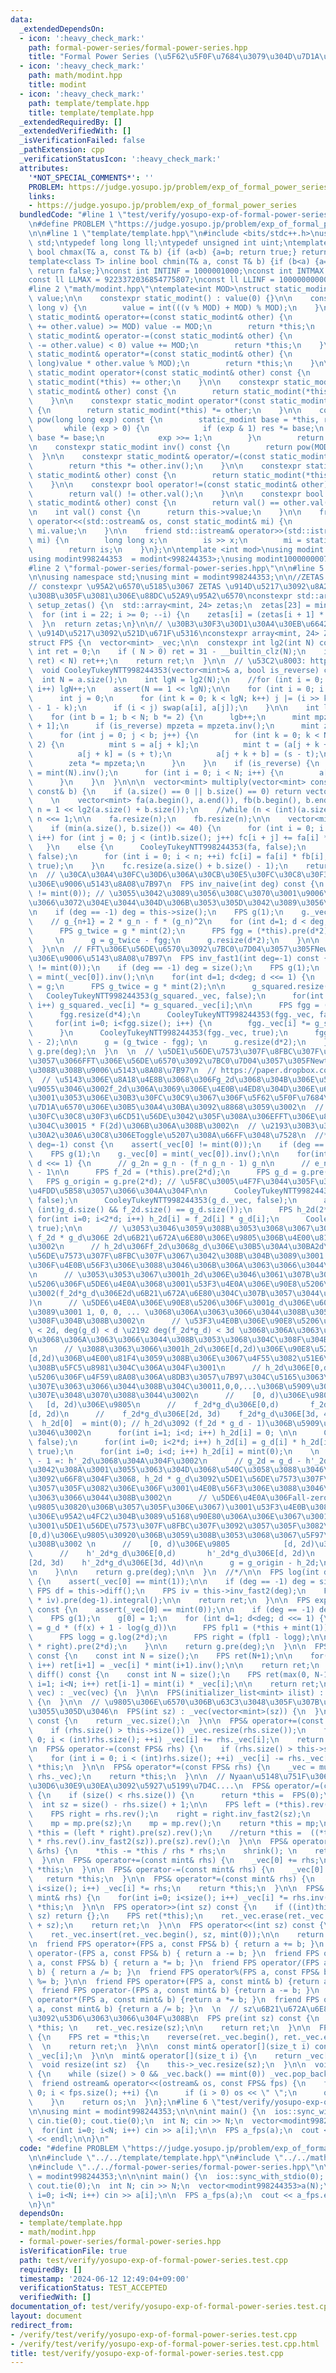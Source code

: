 ```yaml
---
data:
  _extendedDependsOn:
  - icon: ':heavy_check_mark:'
    path: formal-power-series/formal-power-series.hpp
    title: "Formal Power Series (\u5F62\u5F0F\u7684\u3079\u304D\u7D1A\u6570)"
  - icon: ':heavy_check_mark:'
    path: math/modint.hpp
    title: modint
  - icon: ':heavy_check_mark:'
    path: template/template.hpp
    title: template/template.hpp
  _extendedRequiredBy: []
  _extendedVerifiedWith: []
  _isVerificationFailed: false
  _pathExtension: cpp
  _verificationStatusIcon: ':heavy_check_mark:'
  attributes:
    '*NOT_SPECIAL_COMMENTS*': ''
    PROBLEM: https://judge.yosupo.jp/problem/exp_of_formal_power_series
    links:
    - https://judge.yosupo.jp/problem/exp_of_formal_power_series
  bundledCode: "#line 1 \"test/verify/yosupo-exp-of-formal-power-series.test.cpp\"\
    \n#define PROBLEM \"https://judge.yosupo.jp/problem/exp_of_formal_power_series\"\
    \n\n#line 1 \"template/template.hpp\"\n#include <bits/stdc++.h>\nusing namespace\
    \ std;\ntypedef long long ll;\ntypedef unsigned int uint;\ntemplate<class T> inline\
    \ bool chmax(T& a, const T& b) {if (a<b) {a=b; return true;} return false;}\n\
    template<class T> inline bool chmin(T& a, const T& b) {if (b<a) {a=b; return true;}\
    \ return false;}\nconst int INTINF = 1000001000;\nconst int INTMAX = 2147483647;\n\
    const ll LLMAX = 9223372036854775807;\nconst ll LLINF = 1000000000000000000;\n\
    #line 2 \"math/modint.hpp\"\ntemplate<int MOD>\nstruct static_modint {\n    int\
    \ value;\n\n    constexpr static_modint() : value(0) {}\n\n    constexpr static_modint(long\
    \ long v) {\n        value = int(((v % MOD) + MOD) % MOD);\n    }\n\n    constexpr\
    \ static_modint& operator+=(const static_modint& other) {\n        if ((value\
    \ += other.value) >= MOD) value -= MOD;\n        return *this;\n    }\n\n    constexpr\
    \ static_modint& operator-=(const static_modint& other) {\n        if ((value\
    \ -= other.value) < 0) value += MOD;\n        return *this;\n    }\n\n    constexpr\
    \ static_modint& operator*=(const static_modint& other) {\n        value = int((long\
    \ long)value * other.value % MOD);\n        return *this;\n    }\n\n    constexpr\
    \ static_modint operator+(const static_modint& other) const {\n        return\
    \ static_modint(*this) += other;\n    }\n\n    constexpr static_modint operator-(const\
    \ static_modint& other) const {\n        return static_modint(*this) -= other;\n\
    \    }\n\n    constexpr static_modint operator*(const static_modint& other) const\
    \ {\n        return static_modint(*this) *= other;\n    }\n\n    constexpr static_modint\
    \ pow(long long exp) const {\n        static_modint base = *this, res = 1;\n \
    \       while (exp > 0) {\n            if (exp & 1) res *= base;\n           \
    \ base *= base;\n            exp >>= 1;\n        }\n        return res;\n    }\n\
    \n    constexpr static_modint inv() const {\n        return pow(MOD - 2);\n  \
    \  }\n\n    constexpr static_modint& operator/=(const static_modint& other) {\n\
    \        return *this *= other.inv();\n    }\n\n    constexpr static_modint operator/(const\
    \ static_modint& other) const {\n        return static_modint(*this) /= other;\n\
    \    }\n\n    constexpr bool operator!=(const static_modint& other) const {\n\
    \        return val() != other.val();\n    }\n\n    constexpr bool operator==(const\
    \ static_modint& other) const {\n        return val() == other.val();\n    }\n\
    \n    int val() const {\n      return this->value;\n    }\n\n    friend std::ostream&\
    \ operator<<(std::ostream& os, const static_modint& mi) {\n        return os <<\
    \ mi.value;\n    }\n\n    friend std::istream& operator>>(std::istream& is, static_modint&\
    \ mi) {\n        long long x;\n        is >> x;\n        mi = static_modint(x);\n\
    \        return is;\n    }\n};\n\ntemplate <int mod>\nusing modint = static_modint<mod>;\n\
    using modint998244353  = modint<998244353>;\nusing modint1000000007 = modint<1000000007>;\n\
    #line 2 \"formal-power-series/formal-power-series.hpp\"\n\n#line 5 \"formal-power-series/formal-power-series.hpp\"\
    \n\nusing namespace std;\nusing mint = modint998244353;\n\n//ZETAS = {1,998244352,911660635,372528824,929031873,452798380,922799308,781712469,476477967,166035806,258648936,584193783,63912897,350007156,666702199,968855178,629671588,24514907,996173970,363395222,565042129,733596141,267099868,15311432};\n\
    // constexpr \u95A2\u6570\u5185\u3067 ZETAS \u914D\u5217\u3092\u8A2D\u5B9A\u3059\
    \u308B\u305F\u3081\u306E\u88DC\u52A9\u95A2\u6570\nconstexpr std::array<mint, 24>\
    \ setup_zetas() {\n  std::array<mint, 24> zetas;\n  zetas[23] = mint(3).pow(119);\n\
    \  for (int i = 22; i >= 0; --i) {\n    zetas[i] = (zetas[i + 1] * zetas[i + 1]);\n\
    \  }\n  return zetas;\n}\n\n// \u30B3\u30F3\u30D1\u30A4\u30EB\u6642\u306B ZETAS\
    \ \u914D\u5217\u3092\u521D\u671F\u5316\nconstexpr array<mint, 24> ZETAS = setup_zetas();\n\
    struct FPS {\n  vector<mint> _vec;\n\n  constexpr int lg2(int N) const {\n   \
    \ int ret = 0;\n    if ( N > 0) ret = 31 - __builtin_clz(N);\n    if ((1LL <<\
    \ ret) < N) ret++;\n    return ret;\n  }\n\n  // \u53C2\u8003: https://www.creativ.xyz/fast-fourier-transform/\n\
    \  void CooleyTukeyNTT998244353(vector<mint>& a, bool is_reverse) const {\n  \
    \  int N = a.size();\n    int lgN = lg2(N);\n    //for (int i = 0; 1 << i < N;\
    \ i++) lgN++;\n    assert(N == 1 << lgN);\n\n    for (int i = 0; i < N; i++) {\n\
    \      int j = 0;\n      for (int k = 0; k < lgN; k++) j |= (i >> k & 1) << (lgN\
    \ - 1 - k);\n      if (i < j) swap(a[i], a[j]);\n    }\n\n    int lgb = -1;\n\
    \    for (int b = 1; b < N; b *= 2) {\n      lgb++;\n      mint mpzeta = ZETAS[lgb\
    \ + 1];\n      if (is_reverse) mpzeta = mpzeta.inv();\n      mint zeta = 1;\n\n\
    \      for (int j = 0; j < b; j++) {\n        for (int k = 0; k < N; k += b *\
    \ 2) {\n          mint s = a[j + k];\n          mint t = (a[j + k + b] * zeta);\n\
    \          a[j + k] = (s + t);\n          a[j + k + b] = (s - t);\n        }\n\
    \        zeta *= mpzeta;\n      }\n    }\n    if (is_reverse) {\n      mint size_inv\
    \ = mint(N).inv();\n      for (int i = 0; i < N; i++) {\n        a[i] *= size_inv;\n\
    \      }\n    }\n  }\n\n\n  vector<mint> multiply(vector<mint> const& a, vector<mint>\
    \ const& b) {\n    if (a.size() == 0 || b.size() == 0) return vector<mint>();\n\
    \    \n    vector<mint> fa(a.begin(), a.end()), fb(b.begin(), b.end());\n    int\
    \ n = 1 << lg2(a.size() + b.size());\n    //while (n < (int)(a.size() + b.size()))\
    \ n <<= 1;\n\n    fa.resize(n);\n    fb.resize(n);\n\n    vector<mint>fc(n);\n\
    \    if (min(a.size(), b.size()) <= 40) {\n      for (int i = 0; i < (int)a.size();\
    \ i++) for (int j = 0; j < (int)b.size(); j++) fc[i + j] += fa[i] * fb[j];\n \
    \   }\n    else {\n      CooleyTukeyNTT998244353(fa, false);\n      CooleyTukeyNTT998244353(fb,\
    \ false);\n      for (int i = 0; i < n; ++i) fc[i] = fa[i] * fb[i];\n      CooleyTukeyNTT998244353(fc,\
    \ true);\n    }\n    fc.resize(a.size() + b.size() - 1);\n    return fc;\n  }\n\
    \n  // \u30CA\u30A4\u30FC\u30D6\u306A\u30CB\u30E5\u30FC\u30C8\u30F3\u6CD5\u3067\
    \u306E\u9006\u5143\u8A08\u7B97\n  FPS inv_naive(int deg) const {\n    assert(_vec[0]\
    \ != mint(0)); // \u3055\u3042\u3089\u3056\u308C\u3070\u3001\u9006\u5143\u306E\
    \u3066\u3072\u304E\u3044\u304D\u306B\u3053\u305D\u3042\u3089\u3056\u308C\u3002\
    \n    if (deg == -1) deg = this->size();\n    FPS g(1);\n    g._vec[0] = mint(_vec[0]).inv();\n\
    \    // g_{n+1} = 2 * g_n - f * (g_n)^2\n    for (int d=1; d < deg; d <<= 1) {\n\
    \      FPS g_twice = g * mint(2);\n      FPS fgg = (*this).pre(d*2) * g * g;\n\
    \     \n      g = g_twice - fgg;\n      g.resize(d*2);\n    }\n\n    return g.pre(deg);\n\
    \  }\n\n  // FFT\u306E\u56DE\u6570\u3092\u7BC0\u7D04\u3057\u305FNewton\u6CD5\u3067\
    \u306E\u9006\u5143\u8A08\u7B97\n  FPS inv_fast1(int deg=-1) const {\n    assert(_vec[0]\
    \ != mint(0));\n    if (deg == -1) deg = size();\n    FPS g(1);\n    g._vec[0]\
    \ = mint(_vec[0]).inv();\n\n    for(int d=1; d<deg; d <<= 1) {\n      FPS g_squared\
    \ = g;\n      FPS g_twice = g * mint(2);\n\n      g_squared.resize(d*4);\n   \
    \   CooleyTukeyNTT998244353(g_squared._vec, false);\n      for(int i=0; i<g_squared.size();\
    \ i++) g_squared._vec[i] *= g_squared._vec[i];\n\n      FPS fgg = (*this).pre(d*2);\n\
    \      fgg.resize(d*4);\n      CooleyTukeyNTT998244353(fgg._vec, false);\n\n \
    \     for(int i=0; i<fgg.size(); i++) {\n        fgg._vec[i] *= g_squared._vec[i];\n\
    \      }\n      CooleyTukeyNTT998244353(fgg._vec, true);\n      fgg.resize(d*4\
    \ - 2);\n\n      g = (g_twice - fgg); \n      g.resize(d*2);\n    }\n\n    return\
    \ g.pre(deg);\n  }\n  \n  // \u5DE1\u56DE\u7573\u307F\u8FBC\u307F\u3092\u5229\u7528\
    \u3057\u3066FFT\u306E\u56DE\u6570\u3092\u7BC0\u7D04\u3057\u305FNewton\u6CD5\u306B\
    \u3088\u308B\u9006\u5143\u8A08\u7B97\n  // https://paper.dropbox.com/doc/fps--CQCZhUV1oN9UT3BCLrowhxgzAg-EoHXQDZxfduAB8wD1PMBW\n\
    \  // \u5143\u306E\u8A18\u4E8B\u3068\u306Fg_2d\u3068\u304B\u306E\u547D\u540D\u304C\
    \u9055\u3046\u3002f_2d\u306A\u3069\u306E\u4E0B\u4ED8\u304D\u306E\u6570\u5B57\u306F\
    \u3001\u3053\u306E\u30B3\u30FC\u30C9\u3067\u306F\u5F62\u5F0F\u7684\u3079\u304D\
    \u7D1A\u6570\u306E\u30B5\u30A4\u30BA\u3092\u8868\u3059\u3002\n  // \u30CB\u30E5\
    \u30FC\u30C8\u30F3\u6CD51\u56DE\u3042\u305F\u308A\u306EFFT\u306E\u8A08\u7B97\u91CF\
    \u304C\u30015 * F(2d)\u306B\u306A\u308B\u3002\n  // \u2193\u30B3\u30E1\u30F3\u30C8\
    \u30A2\u30A6\u30C8\u306EToggle\u5207\u308A\u66FF\u3048\u7528\n  //*\n  FPS inv_fast2(int\
    \ deg=-1) const {\n    assert(_vec[0] != mint(0));\n    if (deg == -1) deg = size();\n\
    \    FPS g(1);\n    g._vec[0] = mint(_vec[0]).inv();\n\n    for(int d=1; d<deg;\
    \ d <<= 1) {\n      // g_2n = g_n - (f_n g_n - 1) g_n\n      // e_n := f_n g_n\
    \ - 1\n\n      FPS f_2d = (*this).pre(2*d);\n      FPS g_d = g.pre(2*d);\n   \
    \   FPS g_origin = g.pre(2*d); // \u5F8C\u3005\u4F7F\u3044\u305F\u3044\u306E\u3067\
    \u4FDD\u5B58\u3057\u3066\u304A\u304F\n\n      CooleyTukeyNTT998244353(f_2d._vec,\
    \ false);\n      CooleyTukeyNTT998244353(g_d._vec, false);\n      assert(2*d ==\
    \ (int)g_d.size() && f_2d.size() == g_d.size());\n      FPS h_2d(2*d);\n     \
    \ for(int i=0; i<2*d; i++) h_2d[i] = f_2d[i] * g_d[i];\n      CooleyTukeyNTT998244353(h_2d._vec,\
    \ true);\n\n      // \u3053\u3046\u3059\u308B\u3053\u3068\u3067\u3001h_2d\u306F\
    \ f_2d * g_d\u306E 2d\u6B21\u672A\u6E80\u306E\u9805\u306B\u4E00\u81F4\u3059\u308B\
    \u3002\n      // h_2d\u306Ff_2d\u3068g_d\u306E\u30B5\u30A4\u30BA2d\u306E\u5DE1\
    \u56DE\u7573\u307F\u8FBC\u307F\u3067\u3042\u308B\u304B\u3089\u3001 h_2d\u306E\u9805\
    \u306F\u4E0B\u56F3\u306E\u3088\u3046\u306B\u306A\u3063\u3066\u3044\u308B\u3002\
    \n      // \u3053\u3053\u3067\u3001h_2d\u306E\u3046\u3061\u307B\u3057\u3044\u90E8\
    \u5206\u306F\u5DE6\u4E0A\u3068\u3001\u53F3\u4E0A\u306E\u90E8\u5206\u306E\u307F\
    \u3002(f_2d*g_d\u306E2d\u6B21\u672A\u6E80\u304C\u307B\u3057\u3044\u306E\u3067\
    )\n      // \u5DE6\u4E0A\u306E\u90E8\u5206\u306F\u3001g_d\u306E\u6027\u8CEA\u304B\
    \u3089\u3001 1, 0, 0, ... \u3068\u306A\u3063\u3066\u3044\u308B\u3053\u3068\u304C\
    \u308F\u304B\u308B\u3002\n      // \u53F3\u4E0B\u306E\u90E8\u5206\u306F deg(f_2d)\
    \ < 2d, deg(g_d) < d \u2192 deg(f_2d*g_d) < 3d \u3068\u306A\u3063\u3066\u3001\
    0\u3068\u306A\u3063\u3066\u3044\u308B\u3053\u3068\u304C\u308F\u304B\u308B\u3002\
    \n      // \u3088\u3063\u3066\u3001h_2d\u306E[d,2d)\u306E\u90E8\u5206\u306Ff_2d*g_d\u306E\
    [d,2d)\u306B\u4E00\u81F4\u3059\u308B\u306E\u3067\u4F55\u3082\u51E6\u7406\u3059\
    \u308B\u5FC5\u8981\u304C\u306A\u304F\u3001\n      // h_2d\u306E[0,d)\u306E\u90E8\
    \u5206\u306F\u4F59\u8A08\u306A\u8DB3\u3057\u7B97\u304C\u5165\u3063\u3066\u3057\
    \u307E\u3063\u3066\u3044\u308B\u304C\u30011,0,0,...\u306B\u5909\u3048\u3066\u3057\
    \u307E\u3048\u3070\u3088\u3044\u3002\n      //    [0, d)\u306E\u9805         \
    \   [d, 2d)\u306E\u9805\n      //    f_2d*g_d\u306E[0,d)       f_2d*g_d\u306E\
    [d, 2d)\n      //    f_2d*g_d\u306E[2d, 3d)    f_2d*g_d\u306E[3d, 4d)\n\n    \
    \  h_2d[0]  = mint(0); // h_2d\u3092 (f_2d * g_d - 1)\u306B\u5909\u3048\u3061\u3083\
    \u3046\u3002\n      for(int i=1; i<d; i++) h_2d[i] = 0; \n\n      CooleyTukeyNTT998244353(h_2d._vec,\
    \ false);\n      for(int i=0; i<2*d; i++) h_2d[i] = g_d[i] * h_2d[i];\n      CooleyTukeyNTT998244353(h_2d._vec,\
    \ true);\n      for(int i=0; i<d; i++) h_2d[i] = mint(0);\n    \n      // h_2d\
    \ - 1 =: h'_2d\u3068\u304A\u304F\u3002\n      // g_2d = g_d - h'_2d * g_d \u3067\
    \u3042\u308A\u3001\u3055\u3063\u304D\u3068\u540C\u3058\u3088\u3046\u306A\u56F3\
    \u3092\u66F8\u304F\u3068, h_2d * g_d\u3092\u5DE1\u56DE\u7573\u307F\u8FBC\u307F\
    \u3057\u305F\u3082\u306E\u306F\u3001\u4E0B\u56F3\u306E\u3088\u3046\u306B\u306A\
    \u3063\u3066\u3044\u308B\u3002\n      // \u5DE6\u4E0A\u306Fall-zero(\u5B9A\u6570\
    \u9805\u30820\u306B\u3057\u305F\u306E\u3067)\u3001\u53F3\u4E0B\u3082\u6B21\u6570\
    \u306E\u95A2\u4FC2\u304B\u3089\u5168\u90E80\u306A\u306E\u3067\u3001h_2d * g_d\u306F\
    \u3001\u5DE1\u56DE\u7573\u307F\u8FBC\u307F\u3092\u3057\u305F\u3082\u306E\u306E\
    [0,d)\u306E\u9805\u30920\u306B\u3059\u308B\u3053\u3068\u3067\u5F97\u3089\u308C\
    \u308B\u3002 \n      //    [0, d)\u306E\u9805            [d, 2d)\u306E\u9805\n\
    \      //    h'_2d*g_d\u306E[0,d)       h'_2d*g_d\u306E[d, 2d)\n      //    h'_2d*g_d\u306E\
    [2d, 3d)    h'_2d*g_d\u306E[3d, 4d)\n\n      g = g_origin - h_2d;\n      g.resize(d*2);\n\
    \n    }\n\n    return g.pre(deg);\n\n  }\n  //*/\n\n  FPS log(int deg=-1) const\
    \ {\n    assert(_vec[0] == mint(1));\n\n    if (deg == -1) deg = size();\n   \
    \ FPS df = this->diff();\n    FPS iv = this->inv_fast2(deg);\n    FPS ret = (df\
    \ * iv).pre(deg-1).integral();\n\n    return ret;\n  }\n\n  FPS exp(int deg=-1)\
    \ const {\n    assert(_vec[0] == mint(0));\n\n    if (deg == -1) deg = size();\n\
    \    FPS g(1);\n    g[0] = 1;\n    for (int d=1; d<deg; d <<= 1) {\n      // g_2d\
    \ = g_d * (f(x) + 1 - log(g_d))\n      FPS fpl1 = (*this + mint(1)).pre(2*d);\n\
    \      FPS logg = g.log(2*d);\n      FPS right = (fpl1 - logg);\n\n      g = (g\
    \ * right).pre(2*d);\n    }\n\n    return g.pre(deg);\n  }\n\n  FPS integral()\
    \ const {\n    const int N = size();\n    FPS ret(N+1);\n\n    for(int i=0; i<N;\
    \ i++) ret[i+1] = _vec[i] * mint(i+1).inv();\n\n    return ret;\n  }\n\n  FPS\
    \ diff() const {\n    const int N = size();\n    FPS ret(max(0, N-1));\n    for(int\
    \ i=1; i<N; i++) ret[i-1] = mint(i) * _vec[i];\n\n    return ret;\n  }\n\n  FPS(vector<mint>\
    \ vec) : _vec(vec) {\n  }\n\n  FPS(initializer_list<mint> ilist) : _vec(ilist)\
    \ {\n  }\n\n  // \u9805\u306E\u6570\u306B\u63C3\u3048\u305F\u307B\u3046\u304C\u3088\
    \u3055\u305D\u3046\n  FPS(int sz) : _vec(vector<mint>(sz)) {\n  }\n\n  int size()\
    \ const {\n    return _vec.size();\n  }\n\n  FPS& operator+=(const FPS& rhs) {\n\
    \    if (rhs.size() > this->size()) _vec.resize(rhs.size());\n    for (int i =\
    \ 0; i < (int)rhs.size(); ++i) _vec[i] += rhs._vec[i];\n    return *this;\n  }\n\
    \n  FPS& operator-=(const FPS& rhs) {\n    if (rhs.size() > this->size()) this->_vec.resize(rhs.size());\n\
    \    for (int i = 0; i < (int)rhs.size(); ++i) _vec[i] -= rhs._vec[i];\n    return\
    \ *this;\n  }\n\n  FPS& operator*=(const FPS& rhs) {\n    _vec = multiply(_vec,\
    \ rhs._vec);\n    return *this;\n  }\n\n  // Nyaan\u5148\u751F\u306E\u30E9\u30A4\
    \u30D6\u30E9\u30EA\u3092\u5927\u5199\u7D4C....\n  FPS& operator/=(const FPS& rhs)\
    \ {\n    if (size() < rhs.size()) {\n      return *this =  FPS(0);\n    }\n  \
    \  int sz = size() - rhs.size() + 1;\n\n    FPS left = (*this).rev().pre(sz);\n\
    \    FPS right = rhs.rev();\n    right = right.inv_fast2(sz);\n    FPS mp = left*right;\n\
    \    mp = mp.pre(sz);\n    mp = mp.rev();\n    return *this = mp;\n    return\
    \ *this = (left * right).pre(sz).rev();\n    //return *this =  ((*this).rev().pre(sz)\
    \ * rhs.rev().inv_fast2(sz)).pre(sz).rev();\n  }\n\n  FPS& operator%=(const FPS\
    \ &rhs) {\n    *this -= *this / rhs * rhs;\n    shrink(); \n    return *this;\n\
    \  }\n\n  FPS& operator+=(const mint& rhs) {\n    _vec[0] += rhs;\n    return\
    \ *this;\n  }\n\n  FPS& operator-=(const mint& rhs) {\n    _vec[0] -= rhs;\n \
    \   return *this;\n  }\n\n  FPS& operator*=(const mint& rhs) {\n    for(int i=0;\
    \ i<size(); i++) _vec[i] *= rhs;\n    return *this;\n  }\n\n  FPS& operator/=(const\
    \ mint& rhs) {\n    for(int i=0; i<size(); i++) _vec[i] *= rhs.inv();\n    return\
    \ *this;\n  }\n\n  FPS operator>>(int sz) const {\n    if ((int)this->size() <=\
    \ sz) return {};\n    FPS ret(*this);\n    ret._vec.erase(ret._vec.begin(), ret._vec.begin()\
    \ + sz);\n    return ret;\n  }\n\n  FPS operator<<(int sz) const {\n    FPS ret(*this);\n\
    \    ret._vec.insert(ret._vec.begin(), sz, mint(0));\n\n    return ret;\n  }\n\
    \n  friend FPS operator+(FPS a, const FPS& b) { return a += b; }\n  friend FPS\
    \ operator-(FPS a, const FPS& b) { return a -= b; }\n  friend FPS operator*(FPS\
    \ a, const FPS& b) { return a *= b; }\n  friend FPS operator/(FPS a, const FPS&\
    \ b) { return a /= b; }\n  friend FPS operator%(FPS a, const FPS& b) {return a\
    \ %= b; }\n\n  friend FPS operator+(FPS a, const mint& b) {return a += b; }\n\
    \  friend FPS operator-(FPS a, const mint& b) {return a -= b; }\n  friend FPS\
    \ operator*(FPS a, const mint& b) {return a *= b; }\n  friend FPS operator/(FPS\
    \ a, const mint& b) {return a /= b; }\n  \n  // sz\u6B21\u672A\u6E80\u306E\u9805\
    \u3092\u53D6\u3063\u3066\u304F\u308B\n  FPS pre(int sz) const {\n    FPS ret =\
    \ *this; \n    ret._vec.resize(sz);\n\n    return ret;\n  }\n\n  FPS rev() const\
    \ {\n    FPS ret = *this;\n    reverse(ret._vec.begin(), ret._vec.end());\n  \
    \  \n    return ret;\n  }\n\n  const mint& operator[](size_t i) const {\n    return\
    \ _vec[i];\n  }\n\n  mint& operator[](size_t i) {\n    return _vec[i];\n  }\n\n\
    \  void resize(int sz)  {\n    this->_vec.resize(sz);\n  }\n\n  void shrink()\
    \ {\n    while (size() > 0 && _vec.back() == mint(0)) _vec.pop_back();\n  }\n\n\
    \  friend ostream& operator<<(ostream& os, const FPS& fps) {\n    for (int i =\
    \ 0; i < fps.size(); ++i) {\n      if (i > 0) os << \" \";\n      os << fps._vec[i].val();\n\
    \    }\n    return os;\n  }\n};\n#line 6 \"test/verify/yosupo-exp-of-formal-power-series.test.cpp\"\
    \n\nusing mint = modint998244353;\n\n\nint main() {\n  ios::sync_with_stdio(0);\
    \ cin.tie(0); cout.tie(0);\n  int N; cin >> N;\n  vector<modint998244353>a(N);\n\
    \  for(int i=0; i<N; i++) cin >> a[i];\n\n  FPS a_fps(a);\n  cout << a_fps.exp(N)\
    \ << endl;\n\n}\n"
  code: "#define PROBLEM \"https://judge.yosupo.jp/problem/exp_of_formal_power_series\"\
    \n\n#include \"../../template/template.hpp\"\n#include \"../../math/modint.hpp\"\
    \n#include \"../../formal-power-series/formal-power-series.hpp\"\n\nusing mint\
    \ = modint998244353;\n\n\nint main() {\n  ios::sync_with_stdio(0); cin.tie(0);\
    \ cout.tie(0);\n  int N; cin >> N;\n  vector<modint998244353>a(N);\n  for(int\
    \ i=0; i<N; i++) cin >> a[i];\n\n  FPS a_fps(a);\n  cout << a_fps.exp(N) << endl;\n\
    \n}\n"
  dependsOn:
  - template/template.hpp
  - math/modint.hpp
  - formal-power-series/formal-power-series.hpp
  isVerificationFile: true
  path: test/verify/yosupo-exp-of-formal-power-series.test.cpp
  requiredBy: []
  timestamp: '2024-06-12 12:49:04+09:00'
  verificationStatus: TEST_ACCEPTED
  verifiedWith: []
documentation_of: test/verify/yosupo-exp-of-formal-power-series.test.cpp
layout: document
redirect_from:
- /verify/test/verify/yosupo-exp-of-formal-power-series.test.cpp
- /verify/test/verify/yosupo-exp-of-formal-power-series.test.cpp.html
title: test/verify/yosupo-exp-of-formal-power-series.test.cpp
---
```

